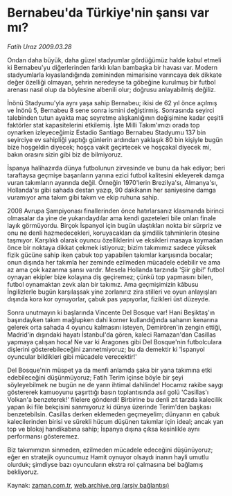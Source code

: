 # Bernabeu'da Türkiye'nin şansı var mı?

*Fatih Uraz 2009.03.28*

<tr><td class="metin" colspan="2" style="padding-top: 20px; padding-left: 5px; padding-right: 10px;">Ondan daha büyük, daha güzel stadyumlar gördüğümüz halde kabul etmeli ki Bernabeu'yu diğerlerinden farklı kılan bambaşka bir havası var. Modern stadyumlarla kıyaslandığında zemininden mimarisine varıncaya dek dikkate değer özelliği olmayan, şehrin neredeyse ta göbeğine kurulmuş bir futbol arenası nasıl olup da böylesine albenili olur; doğrusu anlayabilmiş değiliz.</td></tr><tr><td class="metin" colspan="2" style="padding-top: 20px; padding-left: 5px; padding-right: 10px;"><p> İnönü Stadyumu'yla aynı yaşa sahip Bernabeu; ikisi de 62 yıl önce açılmış ve İnönü 5, Bernabeu 8 sene sonra ismini değiştirmiş. Sonrasında seyirci talebinden tutun ayakta maç seyretme alışkanlığının değişimine kadar çeşitli faktörler stat kapasitelerini etkilemiş. İşte Milli Takım'ımızı orada top oynarken izleyeceğimiz Estadio Santiago Bernabeu Stadyumu 137 bin seyirciye ev sahipliği yaptığı günlerin ardından yaklaşık 80 bin kişiyle bugün bize hoşgeldin diyecek; hoşça vakit geçirtecek ve hoşçakal diyecek mi, bakın orasını sizin gibi biz de bilmiyoruz.
<p> İspanya halihazırda dünya futbolunun zirvesinde ve bunu da hak ediyor; beri taraftaysa geçmişe başarıların yanına ezici futbol kalitesini ekleyerek damga vuran takımların ayarında değil. Örneğin 1970'lerin Brezilya'sı, Almanya'sı, Hollanda'sı gibi sahada destan yazıp, 90 dakikanın her saniyesine damga vuramıyor ama takım gibi takım ve ekip ruhuna sahip.
<p> 2008 Avrupa Şampiyonası finallerinden önce hatırlarsanız klasmanda birinci olmasalar da yine de yukarıdaydılar ama kendi gazeteleri bile onları finale layık görmüyordu. Birçok İspanyol için bugün ulaştıkları nokta bir sürpriz ve onu ne denli hazmedecekleri, koruyacakları da şimdilik tahminlerin ötesine taşmıyor. Karşılıklı olarak oyuncu özelliklerini ve eksikleri masaya koymadan önce bir noktaya dikkat çekmek istiyoruz; bizim takımımız sadece yüksek fizik gücüne sahip iken çabuk top yapabilen takımlar karşısında bocalar; onun dışında her takımla her zeminde ezilmeden mücadele edebilir ve ama az ama çok kazanma şansı vardır. Mesela Hollanda tarzında 'Şiir gibi!' futbol oynayan ekipler bize kolayına diş geçiremez; çünkü top yapmasını bilen, futbol oynamaktan zevk alan bir takımız. Ama geçmişimizin kâbusu İngilizlerle bugün karşılaşsak yine zorlanırız zira stilleri ve oyun anlayışları dışında kora kor oynuyorlar, çabuk pas yapıyorlar, fizikleri üst düzeyde.
<p> Sonra unutmayın ki başlarında Vincente Del Bosque var! Hani Beşiktaş'ın başındayken takım mağlupken dahi korner kullandığında sahanın kenarına gelerek orta sahada 4 oyuncu kalmasını isteyen, Demirören'in zengin ettiği, Madrid'in dışındaki hayatı İstanbul'da gören, kaleci Ramazan'dan Casillas yapmaya çalışan hoca! Ne var ki Aragones gibi Del Bosque'nin futbolculara dişlerini gösterebileceğini zannetmiyoruz; bu da demektir ki 'İspanyol oyuncular bildikleri gibi mücadele verecektir!' 
<p> Del Bosque'nin müspet ya da menfi anlamda şaka bir yana takımına etki edebileceğini düşünmüyoruz; Fatih Terim içinse böyle bir şeyi söyleyebilmek ne bugün ne de yarın ihtimal dahilinde! Hocamız rakibe saygı göstererek kamuoyunu şaşırttığı basın toplantısında asıl golü 'Casillas'ı Volkan'a benzeterek!' filelere gönderdi! Birbirine bu denli zıt tarzda kalecilik yapan iki file bekçisini sanmıyoruz ki dünya üzerinde Terim'den başkası benzetebilsin. Casillas derken eklemeden geçmeyelim; dünyanın en çabuk kalecilerinden birisi ve sürekli hücum düşünen takımlar için ideal; ancak yan top ve blokaj handikabına sahip; İspanya dışına çıksa kesinlikle aynı performansı gösteremez.
<p> Biz takımımızın sinmeden, ezilmeden mücadele edeceğini düşünüyoruz; eğer en stratejik oyuncumuz Hamit oynuyor olsaydı inanın hayli umutlu olurduk; şimdiyse bazı oyuncuların ekstra rol çalmasına bel bağlamış bekliyoruz.<br/></p></p></p></p></p></p></td></tr>

Kaynak: [zaman.com.tr](http://zaman.com.tr/yazar.do?yazino=831003), [web.archive.org (arşiv bağlantısı)](http://web.archive.org/web/20090329081827/http://zaman.com.tr:80/yazar.do?yazino=831003)
